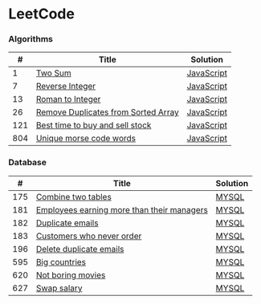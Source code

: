 LeetCode
========

### Algorithms
| # | Title | Solution |
|---| ----- | -------- |
|1|[Two Sum](https://leetcode.com/problems/two-sum/) | [JavaScript](https://github.com/vancelin/leetcode/blob/master/algorithms/two-sum.js)
|7|[Reverse Integer](https://leetcode.com/problems/reverse-integer/) | [JavaScript](https://github.com/vancelin/leetcode/blob/master/algorithms/reverse-integer.js)
|13|[Roman to Integer](https://leetcode.com/problems/roman-to-integer/) | [JavaScript](https://github.com/vancelin/leetcode/blob/master/algorithms/roman-to-integer.js)
|26|[Remove Duplicates from Sorted Array](https://leetcode.com/problems/remove-duplicates-from-sorted-array/) | [JavaScript](https://github.com/vancelin/leetcode/blob/master/algorithms/remove-duplicates-from-sorted-array.js)
|121|[Best time to buy and sell stock](https://leetcode-cn.com/problems/best-time-to-buy-and-sell-stock/description/) | [JavaScript](https://github.com/vancelin/leetcode/blob/master/algorithms/best-time-to-buy-and-sell-stock.js)
|804|[Unique morse code words](https://leetcode-cn.com/problems/unique-morse-code-words/description/) | [JavaScript](https://github.com/vancelin/leetcode/blob/master/algorithms/unique-morse-code-words.js)

### Database
| # | Title | Solution |
|---| ----- | -------- |
|175|[Combine two tables](https://leetcode-cn.com/problems/combine-two-tables/description/) | [MYSQL](https://github.com/vancelin/leetcode/blob/master/databases/combine-two-tables.sql)
|181|[Employees earning more than their managers](https://leetcode-cn.com/problems/employees-earning-more-than-their-managers/description/) | [MYSQL](https://github.com/vancelin/leetcode/blob/master/databases/employees-earning-more-than-their-manager.sql)
|182|[Duplicate emails](https://leetcode-cn.com/problems/duplicate-emails/) | [MYSQL](https://github.com/vancelin/leetcode/blob/master/databases/duplicate-emails.sql)
|183|[Customers who never order](https://leetcode-cn.com/problems/customers-who-never-order/description/) | [MYSQL](https://github.com/vancelin/leetcode/blob/master/databases/customers-who-never-order.sql)
|196|[Delete duplicate emails](https://leetcode-cn.com/problems/delete-duplicate-emails/) | [MYSQL](https://github.com/vancelin/leetcode/blob/master/databases/delete-duplicate-emails.sql)
|595|[Big countries](https://leetcode-cn.com/problems/big-countries/) | [MYSQL](https://github.com/vancelin/leetcode/blob/master/databases/big-countries.sql)
|620|[Not boring movies](https://leetcode-cn.com/problems/not-boring-movies/description/) | [MYSQL](https://github.com/vancelin/leetcode/blob/master/databases/not-boring-movies.sql)
|627|[Swap salary](https://leetcode-cn.com/problems/swap-salary/description/) | [MYSQL](https://github.com/vancelin/leetcode/blob/master/databases/swap-salary.sql)
